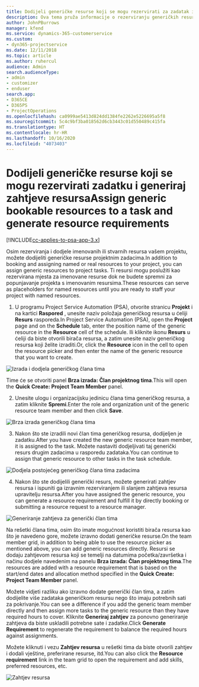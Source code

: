 ```yaml
---
title: Dodijeli generičke resurse koji se mogu rezervirati za zadatak i projektni tim
description: Ova tema pruža informacije o rezerviranju generičkih resursa za zadatke i projektne timove.
author: JohnPBurrows
manager: kfend
ms.service: dynamics-365-customerservice
ms.custom:
- dyn365-projectservice
ms.date: 12/11/2018
ms.topic: article
ms.author: ruhercul
audience: Admin
search.audienceType:
- admin
- customizer
- enduser
search.app:
- D365CE
- D365PS
- ProjectOperations
ms.openlocfilehash: ca0999ae5413d824dd1384fe2262e5226695a5f8
ms.sourcegitcommit: 5c4c9bf3ba018562d6cb3443c01d550489c415fa
ms.translationtype: HT
ms.contentlocale: hr-HR
ms.lasthandoff: 10/16/2020
ms.locfileid: "4073403"
---
```

# <a name="assign-generic-bookable-resources-to-a-task-and-generate-resource-requirements"></a><span data-ttu-id="1d1d2-103">Dodijeli generičke resurse koji se mogu rezervirati zadatku i generiraj zahtjeve resursa</span><span class="sxs-lookup"><span data-stu-id="1d1d2-103">Assign generic bookable resources to a task and generate resource requirements</span></span> 

[!INCLUDE[cc-applies-to-psa-app-3.x](../includes/cc-applies-to-psa-app-3x.md)]

<span data-ttu-id="1d1d2-104">Osim rezerviranja i dodjele imenovanih ili stvarnih resursa vašem projektu, možete dodijeliti generičke resurse projektnim zadacima.</span><span class="sxs-lookup"><span data-stu-id="1d1d2-104">In addition to booking and assigning named or real resources to your project, you can assign generic resources to project tasks.</span></span> <span data-ttu-id="1d1d2-105">Ti resursi mogu poslužiti kao rezervirana mjesta za imenovane resurse dok ne budete spremni za popunjavanje projekta s imenovanim resursima.</span><span class="sxs-lookup"><span data-stu-id="1d1d2-105">These resources can serve as placeholders for named resources until you are ready to staff your project with named resources.</span></span> 

1. <span data-ttu-id="1d1d2-106">U programu Project Service Automation (PSA), otvorite stranicu **Projekt** i na kartici **Raspored** , unesite naziv položaja generičkog resursa u ćeliji **Resurs** rasporeda.</span><span class="sxs-lookup"><span data-stu-id="1d1d2-106">In Project Service Automation (PSA), open the **Project** page and on the **Schedule** tab, enter the position name of the generic resource in the **Resource** cell of the schedule.</span></span> <span data-ttu-id="1d1d2-107">Ili kliknite ikonu **Resurs** u ćeliji da biste otvorili birača resursa, a zatim unesite naziv generičkog resursa koji želite izraditi.</span><span class="sxs-lookup"><span data-stu-id="1d1d2-107">Or, click the **Resource** icon in the cell to open the resource picker and then enter the name of the generic resource that you want to create.</span></span>

![Izrada i dodjela generičkog člana tima](media/RM-how-to-9.png)

<span data-ttu-id="1d1d2-109">Time će se otvoriti panel **Brza izrada: Član projektnog tima**.</span><span class="sxs-lookup"><span data-stu-id="1d1d2-109">This will open the **Quick Create: Project Team Member** panel.</span></span> 

2. <span data-ttu-id="1d1d2-110">Unesite ulogu i organizacijsku jedinicu člana tima generičkog resursa, a zatim kliknite **Spremi**.</span><span class="sxs-lookup"><span data-stu-id="1d1d2-110">Enter the role and organization unit of the generic resource team member and then click **Save**.</span></span>

![Brza izrada generičkog člana tima](media/RM-how-to-10.png)

3. <span data-ttu-id="1d1d2-112">Nakon što ste izradili novi član tima generičkog resursa, dodijeljen je zadatku.</span><span class="sxs-lookup"><span data-stu-id="1d1d2-112">After you have created the new generic resource team member, it is assigned to the task.</span></span> <span data-ttu-id="1d1d2-113">Možete nastaviti dodjeljivati taj generički resurs drugim zadacima u rasporedu zadataka.</span><span class="sxs-lookup"><span data-stu-id="1d1d2-113">You can continue to assign that generic resource to other tasks in the task schedule.</span></span>

![Dodjela postojećeg generičkog člana tima zadacima](media/RM-how-to-11.png)

4. <span data-ttu-id="1d1d2-115">Nakon što ste dodijelili generički resurs, možete generirati zahtjev resursa i ispuniti ga izravnim rezerviranjem ili slanjem zahtjeva resursa upravitelju resursa.</span><span class="sxs-lookup"><span data-stu-id="1d1d2-115">After you have assigned the generic resource, you can generate a resource requirement and fulfill it by directly booking or submitting a resource request to a resource manager.</span></span>

![Generiranje zahtjeva za generički član tima](media/RM-how-to-12.png)

<span data-ttu-id="1d1d2-117">Na rešetki člana tima, osim što imate mogućnost koristiti birača resursa kao što je navedeno gore, možete izravno dodati generičke resurse.</span><span class="sxs-lookup"><span data-stu-id="1d1d2-117">On the team member grid, in addition to being able to use the resource picker as mentioned above, you can add generic resources directly.</span></span> <span data-ttu-id="1d1d2-118">Resursi se dodaju zahtjevom resursa koji se temelji na datumima početka/završetka i načinu dodjele navedenim na panelu **Brza izrada: Član projektnog tima**.</span><span class="sxs-lookup"><span data-stu-id="1d1d2-118">The resources are added with a resource requirement that is based on the start/end dates and allocation method specified in the **Quick Create: Project Team Member** panel.</span></span>

<span data-ttu-id="1d1d2-119">Možete vidjeti razliku ako izravno dodate generički član tima, a zatim dodijelite više zadataka generičkom resursu nego što imaju potrebnih sati za pokrivanje.</span><span class="sxs-lookup"><span data-stu-id="1d1d2-119">You can see a difference if you add the generic team member directly and then assign more tasks to the generic resource than they have required hours to cover.</span></span> <span data-ttu-id="1d1d2-120">Kliknite **Generiraj zahtjev** za ponovno generiranje zahtjeva da biste uskladili potrebne sate i zadatke.</span><span class="sxs-lookup"><span data-stu-id="1d1d2-120">Click **Generate Requirement** to regenerate the requirement to balance the required hours against assignments.</span></span>

<span data-ttu-id="1d1d2-121">Možete kliknuti i vezu **Zahtjev resursa** u rešetki tima da biste otvorili zahtjev i dodali vještine, preferirane resurse, itd.</span><span class="sxs-lookup"><span data-stu-id="1d1d2-121">You can also click the **Resource requirement** link in the team grid to open the requirement and add skills, preferred resources, etc.</span></span>

![Zahtjev resursa](media/RM-how-to-13.png)

